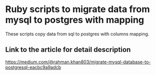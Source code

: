 # Ruby scripts to migrate data from mysql to postgres with mapping
These scripts copy data from sql to postgres with columns mapping.
## Link to the article for detail description
https://medium.com/@rahman.khan803/migrate-mysql-database-to-postgresql-eacbc9a9adcb 

